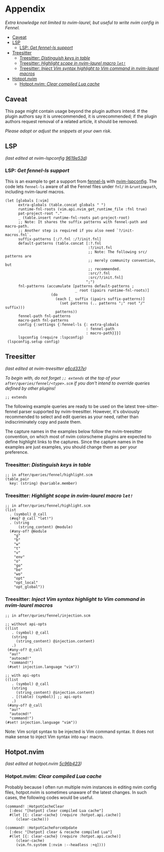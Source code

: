 # Appendix

_Extra knowledge not limited to nvim-laurel, but useful to write nvim config in
Fennel._

<!-- panvimdoc-ignore-start -->

- [Caveat](#caveat)
- [LSP](#lsp)
  - [LSP: _Get fennel-ls support_](#lsp-get-fennel-ls-support)
- [Treesitter](#treesitter)
  - [Treesitter: _Distinguish keys in table_](#treesitter-distinguish-keys-in-table)
  - [Treesitter: _Highlight scope in nvim-laurel macro `let!`_](#treesitter-highlight-scope-in-nvim-laurel-macro-let)
  - [Treesitter: _Inject Vim syntax highlight to Vim command in nvim-laurel macros_](#treesitter-inject-vim-syntax-highlight-to-vim-command-in-nvim-laurel-macros)
- [Hotpot.nvim](#hotpotnvim)
  - [Hotpot.nvim: _Clear compiled Lua cache_](#hotpotnvim-clear-compiled-lua-cache)

<!-- panvimdoc-ignore-end -->

## Caveat

This page might contain usage beyond the plugin authors intend.
If the plugin authors say it is unrecommended, it is unrecommended;
if the plugin authors request removal of a related article, it should be
removed.

_Please adopt or adjust the snippets at your own risk._

## LSP

_(last edited at nvim-lspconfig [9619e53d](https://github.com/neovim/nvim-lspconfig/commit/9619e53d3f99f0ca4ea3b88f5d97fce703131820))_

### LSP: _Get fennel-ls support_

This is an example to get a support from
[fennel-ls](https://git.sr.ht/~xerool/fennel-ls)
with
[nvim-lspconfig](https://github.com/neovim/nvim-lspconfig).
The code lets `fennel-ls` aware of all the Fennel files under `fnl/` in
`&runtimepath`, including nvim-laurel macros.

```fennel
(let [globals [:vim]
      extra-globals (table.concat globals " ")
      runtime-fnl-roots (vim.api.nvim_get_runtime_file :fnl true)
      pat-project-root "."
      _ (table.insert runtime-fnl-roots pat-project-root)
      ;; Note: It shares the suffix patterns with fennel-path and macro-path.
      ;; Another step is required if you also need `?/init-macros.fnl`.
      suffix-patterns [:/?.fnl :/?/init.fnl]
      default-patterns (table.concat [:?.fnl
                                      :?/init.fnl
                                      ;; Note: The following src/ patterns are
                                      ;; merely community convention, but
                                      ;; recommended.
                                      :src/?.fnl
                                      :src/?/init.fnl]
                                     ";")
      fnl-patterns (accumulate [patterns default-patterns ;
                                _ root (ipairs runtime-fnl-roots)]
                     (do
                       (each [_ suffix (ipairs suffix-patterns)]
                         (set patterns (.. patterns ";" root "/" suffix)))
                       patterns))
      fennel-path fnl-patterns
      macro-path fnl-patterns
      config {:settings {:fennel-ls {: extra-globals
                                     : fennel-path
                                     : macro-path}}}]
      lspconfig (require :lspconfig)
 (lspconfig.setup config)
```

## Treesitter

_(last edited at nvim-treesitter [e6cd337e](https://github.com/nvim-treesitter/nvim-treesitter/commit/e6cd337e30962cc0982d51fa03beedcc6bc70e3d))_

_To begin with, do not forget `;; extends` at the top of your
`after/queries/fennel/<type>.scm`
if you don't intend to override queries defined by other plugins!_

```query
;; extends
```

The following example queries are ready to be used on the latest
tree-sitter-fennel parser supported by nvim-treesitter.
However, it's obviously recommended to select and edit queries as your need,
rather than indiscriminately copy and paste them.

The capture names in the examples below follow the nvim-treesitter convention,
on which most of nvim colorscheme plugins are expected to define highlight
links to the captures.
Since the capture names in the examples are just examples, you should change
them as per your preference.

### Treesitter: _Distinguish keys in table_

<!-- TODO: Paste Screenshot -->

```query
;; in after/queries/fennel/highlight.scm
(table_pair
  key: (string) @variable.member)
```

### Treesitter: _Highlight scope in nvim-laurel macro `let!`_

<!-- TODO: Paste Screenshot -->

```query
;; in after/quries/fennel/highlight.scm
(list
  . (symbol) @_call
  (#eq? @_call "let!")
  . (string
      (string_content) @module)
  (#any-of? @module
    "g"
    "b"
    "w"
    "t"
    "v"
    "env"
    "o"
    "go"
    "bo"
    "wo"
    "opt"
    "opt_local"
    "opt_global"))
```

### Treesitter: _Inject Vim syntax highlight to Vim command in nvim-laurel macros_

```query
;; in after/quries/fennel/injection.scm

;; without api-opts
((list
   . (symbol) @_call
   (string
     (string_content) @injection.content)
   .)
 (#any-of? @_call
  "au!"
  "autocmd!"
  "command!")
 (#set! injection.language "vim"))

;; with api-opts
((list
   . (symbol) @_call
   (string
     (string_content) @injection.content)
   . [(table) (symbol)] ;; api-opts
   .)
 (#any-of? @_call
  "au!"
  "autocmd!"
  "command!")
(#set! injection.language "vim"))
```

Note: Vim script syntax to be injected is Vim command syntax.
It does not make sense to inject Vim syntax into `map!` macro.

## Hotpot.nvim

_(last edited at hotpot.nvim [5c96b423](https://github.com/rktjmp/hotpot.nvim/commit/5c96b423a6663c91c47d6184f810acf1dacf4615))_

### Hotpot.nvim: _Clear compiled Lua cache_

Probably because I often run multiple nvim instances in editing nvim config
files, hotpot.nvim is sometimes unaware of the latest changes. In such cases,
the following codes would be useful.

```fennel
(command! :HotpotCacheClear
  [:desc "[hotpot] clear compiled Lua cache"]
  #(let [{: clear-cache} (require :hotpot.api.cache)]
     (clear-cache)))

(command! :HotpotCacheForceUpdate
  [:desc "[hotpot] clear & recache compiled Lua"]
  #(let [{: clear-cache} (require :hotpot.api.cache)]
     (clear-cache)
     (vim.fn.system [:nvim :--headless :+q])))
```
